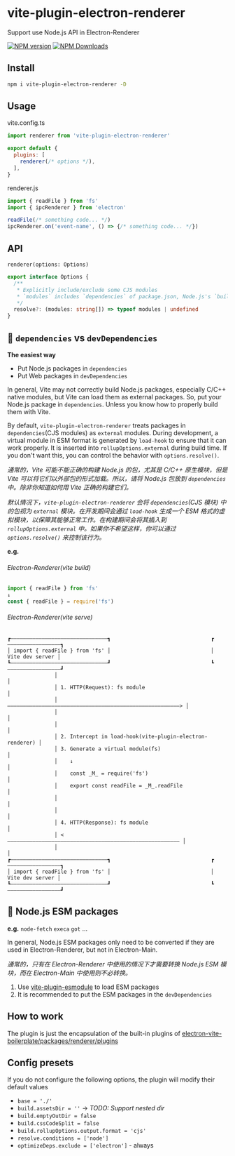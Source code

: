 # vite-plugin-electron-renderer

Support use Node.js API in Electron-Renderer

[![NPM version](https://img.shields.io/npm/v/vite-plugin-electron-renderer.svg?style=flat)](https://npmjs.org/package/vite-plugin-electron-renderer)
[![NPM Downloads](https://img.shields.io/npm/dm/vite-plugin-electron-renderer.svg?style=flat)](https://npmjs.org/package/vite-plugin-electron-renderer)

## Install

```sh
npm i vite-plugin-electron-renderer -D
```

## Usage

vite.config.ts

```js
import renderer from 'vite-plugin-electron-renderer'

export default {
  plugins: [
    renderer(/* options */),
  ],
}
```

renderer.js

```ts
import { readFile } from 'fs'
import { ipcRenderer } from 'electron'

readFile(/* something code... */)
ipcRenderer.on('event-name', () => {/* something code... */})
```

## API

`renderer(options: Options)`

```ts
export interface Options {
  /**
   * Explicitly include/exclude some CJS modules  
   * `modules` includes `dependencies` of package.json, Node.js's `builtinModules` and `electron`  
   */
  resolve?: (modules: string[]) => typeof modules | undefined
}
```

## 🚨 `dependencies` vs `devDependencies`

**The easiest way**

- Put Node.js packages in `dependencies`
- Put Web packages in `devDependencies`

In general, Vite may not correctly build Node.js packages, especially C/C++ native modules, but Vite can load them as external packages. So, put your Node.js package in `dependencies`. Unless you know how to properly build them with Vite.

By default, `vite-plugin-electron-renderer` treats packages in `dependencies`(CJS modules) as `external` modules. During development, a virtual module in ESM format is generated by `load-hook` to ensure that it can work properly. It is inserted into `rollupOptions.external` during build time. If you don't want this, you can control the behavior with `options.resolve()`. 

*通常的，Vite 可能不能正确的构建 Node.js 的包，尤其是 C/C++ 原生模块，但是 Vite 可以将它们以外部包的形式加载。所以，请将 Node.js 包放到 `dependencies` 中。除非你知道如何用 Vite 正确的构建它们。*

*默认情况下，`vite-plugin-electron-renderer` 会将 `dependencies`(CJS 模块) 中的包视为 `external` 模块。在开发期间会通过 `load-hook` 生成一个 ESM 格式的虚拟模块，以保障其能够正常工作。在构建期间会将其插入到 `rollupOptions.external` 中。如果你不希望这样，你可以通过 `options.resolve()` 来控制该行为。*

**e.g.**

<!--
###### Electron-Main

```js
import { readFile } from 'fs'
↓
const { readFile } = require('fs')
```
-->

###### Electron-Renderer(vite build)

```js
import { readFile } from 'fs'
↓
const { readFile } = require('fs')
```

###### Electron-Renderer(vite serve)

```
┏———————————————————————————————┓                                ┏—————————————————┓
│ import { readFile } from 'fs' │                                │ Vite dev server │
┗———————————————————————————————┛                                ┗—————————————————┛
               │                                                          │
               │ 1. HTTP(Request): fs module                              │
               │ ———————————————————————————————————————————————————————> │
               │                                                          │
               │                                                          │
               │ 2. Intercept in load-hook(vite-plugin-electron-renderer) │
               │ 3. Generate a virtual module(fs)                         │
               │    ↓                                                     │
               │    const _M_ = require('fs')                             │
               │    export const readFile = _M_.readFile                  │
               │                                                          │
               │                                                          │
               │ 4. HTTP(Response): fs module                             │
               │ <——————————————————————————————————————————————————————— │
               │                                                          │
┏———————————————————————————————┓                                ┏—————————————————┓
│ import { readFile } from 'fs' │                                │ Vite dev server │
┗———————————————————————————————┛                                ┗—————————————————┛
```

## 🚨 Node.js ESM packages

**e.g.** `node-fetch` `execa` `got` ...

In general, Node.js ESM packages only need to be converted if they are used in Electron-Renderer, but not in Electron-Main.

*通常的，只有在 Electron-Renderer 中使用的情况下才需要转换 Node.js ESM 模块，而在 Electron-Main 中使用则不必转换。*

1. Use [vite-plugin-esmodule](https://github.com/vite-plugin/vite-plugin-esmodule) to load ESM packages
2. It is recommended to put the ESM packages in the `devDependencies`

## How to work

The plugin is just the encapsulation of the built-in plugins of [electron-vite-boilerplate/packages/renderer/plugins](https://github.com/electron-vite/electron-vite-boilerplate/tree/main/packages/renderer/plugins)

## Config presets

If you do not configure the following options, the plugin will modify their default values

- `base = './'`
- `build.assetsDir = ''` -> *TODO: Support nested dir*
- `build.emptyOutDir = false`
- `build.cssCodeSplit = false`
- `build.rollupOptions.output.format = 'cjs'`
- `resolve.conditions = ['node']`
- `optimizeDeps.exclude = ['electron']` - always
